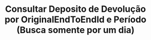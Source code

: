---
title: >-
  Consultar Deposito de Devolução por OriginalEndToEndId e Período (Busca
  somente por um dia)
api:
  file: readme-hml-operations.json
  operationId: get_v1-cashin-pix-return-endtoend-periodo
hidden: false
---